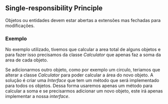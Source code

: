 ## Single-responsibility Principle

Objetos ou entidades devem estar abertas a extensões mas fechadas para modificações.

### Exemplo

No exemplo utilizado, tivemos que calcular a area total de alguns objetos e para fazer isso precisamos da classe _Calculator_ que apenas faz a soma da area de cada objeto.

Se adicionarmos outro objeto, como por exemplo um circulo, teriamos que alterar a classe _Calculator_ para poder calcular a área do novo objeto. A solução é criar uma _Interface_ que tem um método que será implementado para todos os objetos. Dessa forma usaremos apenas um método para calcular a soma e se precisarmos adicionar um novo objeto, este irá apenas implementar a nossa _interface_.
